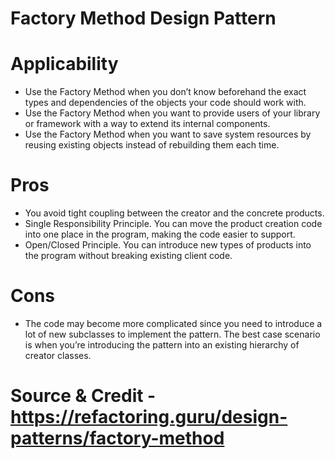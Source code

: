 # Factory Method Design Pattern

# Applicability
- Use the Factory Method when you don’t know beforehand the exact types and dependencies of the objects your code should work with.
- Use the Factory Method when you want to provide users of your library or framework with a way to extend its internal components.
- Use the Factory Method when you want to save system resources by reusing existing objects instead of rebuilding them each time.

# Pros
- You avoid tight coupling between the creator and the concrete products.
- Single Responsibility Principle. You can move the product creation code into one place in the program, making the code easier to support.
- Open/Closed Principle. You can introduce new types of products into the program without breaking existing client code.

# Cons
- The code may become more complicated since you need to introduce a lot of new subclasses to implement the pattern. 
The best case scenario is when you’re introducing the pattern into an existing hierarchy of creator classes.

# Source & Credit - https://refactoring.guru/design-patterns/factory-method
